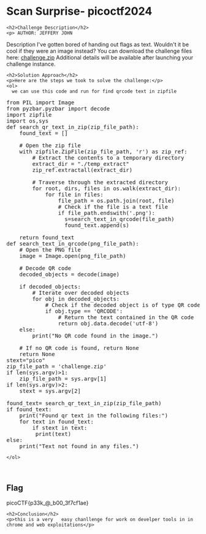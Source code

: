 
<!DOCTYPE html>
<html>

<body>
    <h1>Scan Surprise- picoctf2024</h1>

    <h2>Challenge Description</h2>
    <p> AUTHOR: JEFFERY JOHN

Description
I've gotten bored of handing out flags as text. Wouldn't it be cool if they were an image instead?
You can download the challenge files here:
<a href="https://artifacts.picoctf.net/c_atlas/1/challenge.zip">challenge.zip</a>
Additional details will be available after launching your challenge instance.
</p>
 
    <h2>Solution Approach</h2>
    <p>Here are the steps we took to solve the challenge:</p>
    <ol>
      we can use this code and run for find qrcode text in zipfile
<pre>
from PIL import Image
from pyzbar.pyzbar import decode
import zipfile
import os,sys
def search_qr_text_in_zip(zip_file_path):
    found_text = []

    # Open the zip file
    with zipfile.ZipFile(zip_file_path, 'r') as zip_ref:
        # Extract the contents to a temporary directory
        extract_dir = "./temp_extract"
        zip_ref.extractall(extract_dir)

        # Traverse through the extracted directory
        for root, dirs, files in os.walk(extract_dir):
            for file in files:
                file_path = os.path.join(root, file)
                # Check if the file is a text file
                if file_path.endswith('.png'):
                  s=search_text_in_qrcode(file_path)
                  found_text.append(s)

    return found_text
def search_text_in_qrcode(png_file_path):
    # Open the PNG file
    image = Image.open(png_file_path)
    
    # Decode QR code
    decoded_objects = decode(image)
    
    if decoded_objects:
        # Iterate over decoded objects
        for obj in decoded_objects:
            # Check if the decoded object is of type QR code
            if obj.type == 'QRCODE':
                # Return the text contained in the QR code
                return obj.data.decode('utf-8')
    else:
        print("No QR code found in the image.")

    # If no QR code is found, return None
    return None
stext="pico"
zip_file_path = 'challenge.zip'
if len(sys.argv)>1:
    zip_file_path = sys.argv[1]
if len(sys.argv)>2:
    stext = sys.argv[2]

found_text= search_qr_text_in_zip(zip_file_path)
if found_text:
    print("Found qr text in the following files:")
    for text in found_text:
        if stext in text:
         print(text)
else:
    print("Text not found in any files.")
</pre>
    
    </ol>
<br>
    <h2>Flag</h2>
    <p class="flag">picoCTF{p33k_@_b00_3f7cf1ae}
</p> 

    <h2>Conclusion</h2>
    <p>this is a very   easy chanllenge for work on develper tools in in chrome and web exploitations</p>
</body>
</html>


